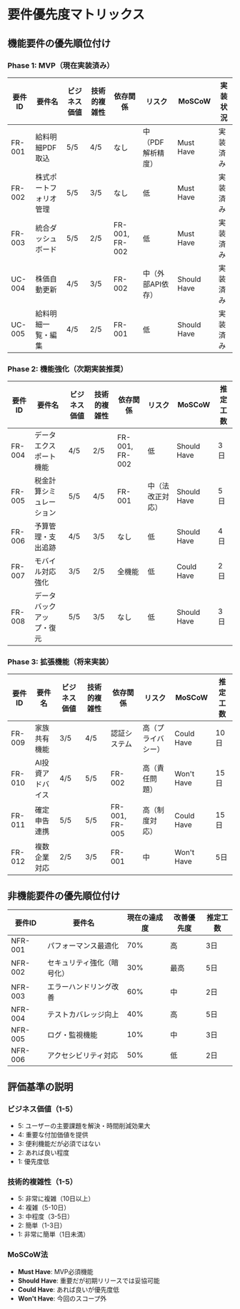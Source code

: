 # 要件優先度マトリックス

## 機能要件の優先順位付け

### Phase 1: MVP（現在実装済み）

| 要件ID | 要件名 | ビジネス価値 | 技術的複雑性 | 依存関係 | リスク | MoSCoW | 実装状況 |
|--------|--------|-------------|-------------|----------|--------|---------|----------|
| FR-001 | 給料明細PDF取込 | 5/5 | 4/5 | なし | 中（PDF解析精度） | Must Have | 実装済み |
| FR-002 | 株式ポートフォリオ管理 | 5/5 | 3/5 | なし | 低 | Must Have | 実装済み |
| FR-003 | 統合ダッシュボード | 5/5 | 2/5 | FR-001, FR-002 | 低 | Must Have | 実装済み |
| UC-004 | 株価自動更新 | 4/5 | 3/5 | FR-002 | 中（外部API依存） | Should Have | 実装済み |
| UC-005 | 給料明細一覧・編集 | 4/5 | 2/5 | FR-001 | 低 | Should Have | 実装済み |

### Phase 2: 機能強化（次期実装推奨）

| 要件ID | 要件名 | ビジネス価値 | 技術的複雑性 | 依存関係 | リスク | MoSCoW | 推定工数 |
|--------|--------|-------------|-------------|----------|--------|---------|----------|
| FR-004 | データエクスポート機能 | 4/5 | 2/5 | FR-001, FR-002 | 低 | Should Have | 3日 |
| FR-005 | 税金計算シミュレーション | 5/5 | 4/5 | FR-001 | 中（法改正対応） | Should Have | 5日 |
| FR-006 | 予算管理・支出追跡 | 4/5 | 3/5 | なし | 低 | Should Have | 4日 |
| FR-007 | モバイル対応強化 | 3/5 | 2/5 | 全機能 | 低 | Could Have | 2日 |
| FR-008 | データバックアップ・復元 | 5/5 | 3/5 | なし | 低 | Should Have | 3日 |

### Phase 3: 拡張機能（将来実装）

| 要件ID | 要件名 | ビジネス価値 | 技術的複雑性 | 依存関係 | リスク | MoSCoW | 推定工数 |
|--------|--------|-------------|-------------|----------|--------|---------|----------|
| FR-009 | 家族共有機能 | 3/5 | 4/5 | 認証システム | 高（プライバシー） | Could Have | 10日 |
| FR-010 | AI投資アドバイス | 4/5 | 5/5 | FR-002 | 高（責任問題） | Won't Have | 15日 |
| FR-011 | 確定申告連携 | 5/5 | 5/5 | FR-001, FR-005 | 高（制度対応） | Could Have | 15日 |
| FR-012 | 複数企業対応 | 2/5 | 3/5 | FR-001 | 中 | Won't Have | 5日 |

## 非機能要件の優先順位付け

| 要件ID | 要件名 | 現在の達成度 | 改善優先度 | 推定工数 |
|--------|--------|------------|-----------|----------|
| NFR-001 | パフォーマンス最適化 | 70% | 高 | 3日 |
| NFR-002 | セキュリティ強化（暗号化） | 30% | 最高 | 5日 |
| NFR-003 | エラーハンドリング改善 | 60% | 中 | 2日 |
| NFR-004 | テストカバレッジ向上 | 40% | 高 | 5日 |
| NFR-005 | ログ・監視機能 | 10% | 中 | 3日 |
| NFR-006 | アクセシビリティ対応 | 50% | 低 | 2日 |

## 評価基準の説明

### ビジネス価値（1-5）
- 5: ユーザーの主要課題を解決・時間削減効果大
- 4: 重要な付加価値を提供
- 3: 便利機能だが必須ではない
- 2: あれば良い程度
- 1: 優先度低

### 技術的複雑性（1-5）
- 5: 非常に複雑（10日以上）
- 4: 複雑（5-10日）
- 3: 中程度（3-5日）
- 2: 簡単（1-3日）
- 1: 非常に簡単（1日未満）

### MoSCoW法
- **Must Have**: MVP必須機能
- **Should Have**: 重要だが初期リリースでは妥協可能
- **Could Have**: あれば良いが優先度低
- **Won't Have**: 今回のスコープ外